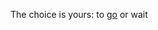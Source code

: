 The choice is yours: to [go](https://github.com/librarianizak/librarianizak.github.io/wiki) or wait
